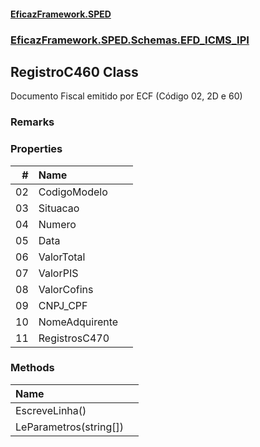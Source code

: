 #### [EficazFramework.SPED](EficazFrameworkSPED.md 'EficazFramework SPED')
### [EficazFramework.SPED.Schemas.EFD_ICMS_IPI](EficazFramework.SPED.Schemas.EFD_ICMS_IPI.md 'EficazFramework.SPED.Schemas.EFD_ICMS_IPI')

## RegistroC460 Class

Documento Fiscal emitido por ECF (Código 02, 2D e 60)

### Remarks
### Properties

| # | Name | |
| ---: | :--- | :--- |
| 02 | CodigoModelo |  |
| 03 | Situacao |  |
| 04 | Numero |  |
| 05 | Data |  |
| 06 | ValorTotal |  |
| 07 | ValorPIS |  |
| 08 | ValorCofins |  |
| 09 | CNPJ_CPF |  |
| 10 | NomeAdquirente |  |
| 11 | RegistrosC470 |  |
### Methods

| Name | |
| :--- | :--- |
| EscreveLinha() |  |
| LeParametros(string[]) |  |
